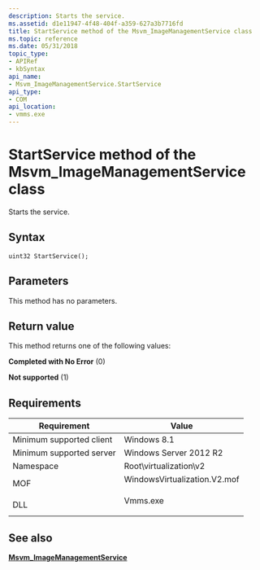 ```yaml
---
description: Starts the service.
ms.assetid: d1e11947-4f48-404f-a359-627a3b7716fd
title: StartService method of the Msvm_ImageManagementService class
ms.topic: reference
ms.date: 05/31/2018
topic_type: 
- APIRef
- kbSyntax
api_name: 
- Msvm_ImageManagementService.StartService
api_type: 
- COM
api_location: 
- vmms.exe
---
```


# StartService method of the Msvm\_ImageManagementService class

Starts the service.

## Syntax


```mof
uint32 StartService();
```



## Parameters

This method has no parameters.

## Return value

This method returns one of the following values:

<dl> <dt>

**Completed with No Error** (0)
</dt> <dt>

**Not supported** (1)
</dt> </dl>

## Requirements



| Requirement | Value |
|-------------------------------------|---------------------------------------------------------------------------------------------------------|
| Minimum supported client<br/> | Windows 8.1<br/>                                                                                  |
| Minimum supported server<br/> | Windows Server 2012 R2<br/>                                                                       |
| Namespace<br/>                | Root\\virtualization\\v2<br/>                                                                     |
| MOF<br/>                      | <dl> <dt>WindowsVirtualization.V2.mof</dt> </dl> |
| DLL<br/>                      | <dl> <dt>Vmms.exe</dt> </dl>                     |



## See also

<dl> <dt>

[**Msvm\_ImageManagementService**](msvm-imagemanagementservice.md)
</dt> </dl>

 

 




